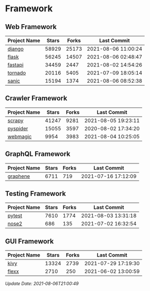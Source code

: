 # Framework

## Web Framework
| Project Name | Stars | Forks | Last Commit |
| ------------ | ----- | ----- | ----------- |
| [django](https://github.com/django/django) | 58929 | 25173 | 2021-08-06 11:00:24 |
| [flask](https://github.com/pallets/flask) | 56245 | 14507 | 2021-08-06 02:48:47 |
| [fastapi](https://github.com/tiangolo/fastapi) | 34459 | 2447 | 2021-08-02 14:54:26 |
| [tornado](https://github.com/tornadoweb/tornado) | 20116 | 5405 | 2021-07-09 18:05:14 |
| [sanic](https://github.com/sanic-org/sanic) | 15194 | 1374 | 2021-08-06 08:52:38 |

## Crawler Framework
| Project Name | Stars | Forks | Last Commit |
| ------------ | ----- | ----- | ----------- |
| [scrapy](https://github.com/scrapy/scrapy) | 41247 | 9281 | 2021-08-05 19:23:11 |
| [pyspider](https://github.com/binux/pyspider) | 15055 | 3597 | 2020-08-02 17:34:20 |
| [webmagic](https://github.com/code4craft/webmagic) | 9954 | 3983 | 2021-08-04 10:25:05 |

## GraphQL Framework
| Project Name | Stars | Forks | Last Commit |
| ------------ | ----- | ----- | ----------- |
| [graphene](https://github.com/graphql-python/graphene) | 6711 | 719 | 2021-07-16 17:12:09 |

## Testing Framework
| Project Name | Stars | Forks | Last Commit |
| ------------ | ----- | ----- | ----------- |
| [pytest](https://github.com/pytest-dev/pytest) | 7610 | 1774 | 2021-08-03 13:31:18 |
| [nose2](https://github.com/nose-devs/nose2) | 686 | 135 | 2021-07-02 16:32:54 |

## GUI Framework
| Project Name | Stars | Forks | Last Commit |
| ------------ | ----- | ----- | ----------- |
| [kivy](https://github.com/kivy/kivy) | 13324 | 2739 | 2021-07-29 17:19:30 |
| [flexx](https://github.com/flexxui/flexx) | 2710 | 250 | 2021-06-02 13:00:59 |

*Update Date: 2021-08-06T21:00:49*